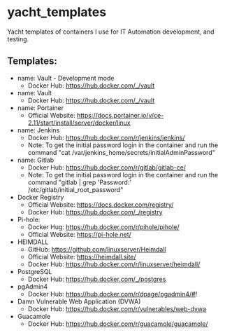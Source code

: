 # yacht_templates
Yacht templates of containers I use for IT Automation development, and testing.

## Templates:
* name: Vault - Development mode
    * Docker Hub: https://hub.docker.com/_/vault
* name: Vault
    * Docker Hub: https://hub.docker.com/_/vault
* name: Portainer
    * Official Website: https://docs.portainer.io/v/ce-2.11/start/install/server/docker/linux
* name: Jenkins
    * Docker Hub: https://hub.docker.com/r/jenkins/jenkins/
    * Note: To get the initial password login in the container and run the command "cat /var/jenkins_home/secrets/initialAdminPassword"
* name: Gitlab
    * Docker Hub: https://hub.docker.com/r/gitlab/gitlab-ce/
    * Note: To get the initial password login in the container and run the command "gitlab | grep 'Password:' /etc/gitlab/initial_root_password"
* Docker Registry
    * Official Website: https://docs.docker.com/registry/
    * Docker Hub: https://hub.docker.com/_/registry
* Pi-hole:
    * Docker Hug: https://hub.docker.com/r/pihole/pihole/
    * Official Website: https://pi-hole.net/
* HEIMDALL
    * GitHub: https://github.com/linuxserver/Heimdall
    * Official Website: https://heimdall.site/
    * Docker Hub: https://hub.docker.com/r/linuxserver/heimdall/
* PostgreSQL
    * Docker Hub: https://hub.docker.com/_/postgres
* pgAdmin4
    * Docker Hub: https://hub.docker.com/r/dpage/pgadmin4/#!
* Damn Vulnerable Web Application (DVWA)
    * Docker Hub: https://hub.docker.com/r/vulnerables/web-dvwa
* Guacamole
    * Docker Hub: https://hub.docker.com/r/guacamole/guacamole/
